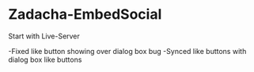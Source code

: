 # Zadacha-EmbedSocial
Start with Live-Server

-Fixed like button showing over dialog box bug
-Synced like buttons with dialog box like buttons
